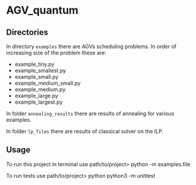 # AGV_quantum

## Directories

In directory ```examples``` there are AGVs scheduling problems. In order of increasing size of the problem these are:

- example_tiny.py
- example_smallest.py
- example_small.py
- example_medium_small.py
- example_medium.py
- example_large.py
- example_largest.py

In folder ```annealing_results``` there are results of annealing for various examples.

In folder ```lp_files``` there are results of classical solver on the ILP.

## Usage 

To run this project in terminal use path/to/project> python -m examples.file 

To run tests use path/to/project> python python3 -m unittest
